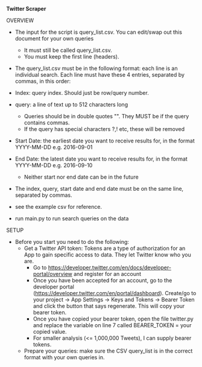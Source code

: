 **Twitter Scraper** 

OVERVIEW
- The input for the script is query_list.csv. You can edit/swap out this document for your own queries 
    - It must still be called query_list.csv.
    - You must keep the first line (headers).
- The query_list.csv must be in the following format: each line is an individual search. Each line must have these 4 entries, separated by commas, in this order:
- Index: query index. Should just be row/query number.
- query: a line of text up to 512 characters long
    - Queries should be in double quotes "". They MUST be if the query contains commas.
    - If the query has special characters ?,! etc, these will be removed
- Start Date: the earliest date you want to receive results for, in the format YYYY-MM-DD e.g. 2016-09-01
- End Date: the latest date you want to receive results for, in the format YYYY-MM-DD e.g. 2016-09-10
    - Neither start nor end date can be in the future

- The index, query, start date and end date must be on the same line, separated by commas.
- see the example csv for reference.
- run main.py to run search queries on the data


SETUP
- Before you start you need to do the following:
    - Get a Twitter API token: Tokens are a type of authorization for an App to gain specific access to data. They let Twitter know who you are.
      - Go to https://developer.twitter.com/en/docs/developer-portal/overview and register for an account
      - Once you have been accepted for an account, go to the developer portal (https://developer.twitter.com/en/portal/dashboard). Create/go to your project -> App Settings -> Keys and Tokens -> Bearer Token and click the button that says regenerate. This will copy your bearer token.
      - Once you have copied your bearer token, open the file twitter.py and replace the variable on line 7 called BEARER_TOKEN = your copied value.
      - For smaller analysis (<= 1,000,000 Tweets), I can supply bearer tokens.
    - Prepare your queries: make sure the CSV query_list is in the correct format with your own queries in.
    
    